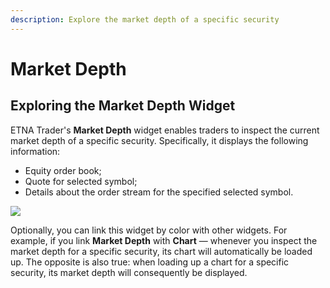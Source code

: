 ```yaml
---
description: Explore the market depth of a specific security
---
```


# Market Depth

## Exploring the Market Depth Widget

ETNA Trader's **Market Depth** widget enables traders to inspect the current market depth of a specific security. Specifically, it displays the following information:

* Equity order book;
* Quote for selected symbol;
* Details about the order stream for the specified selected symbol.

![](../../../.gitbook/assets/screenshot-2020-03-20-at-20.21.52.png)

Optionally, you can link this widget by color with other widgets. For example, if you link **Market Depth** with **Chart** — whenever you inspect the market depth for a specific security, its chart will automatically be loaded up. The opposite is also true: when loading up a chart for a specific security, its market depth will consequently be displayed.

